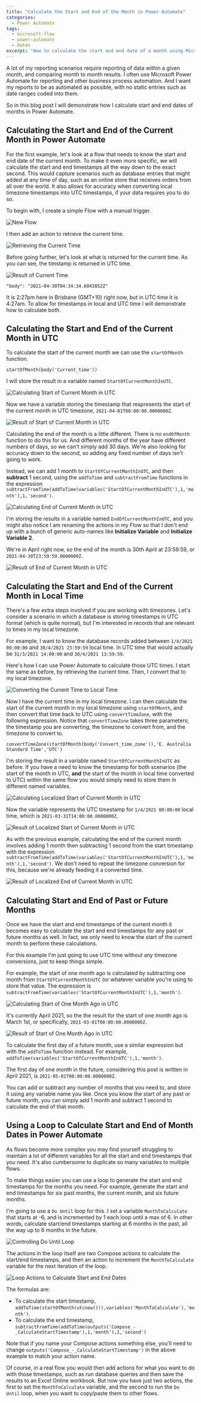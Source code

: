 ```yaml
---
title: "Calculate the Start and End of the Month in Power Automate"
categories:
  - Power Automate
tags:
  - microsoft-flow
  - power-automate
  - dates
excerpt: "How to calculate the start and end date of a month using Microsoft Power Automate."
---
```


A lot of my reporting scenarios require reporting of data within a given month, and comparing month to month results. I often use Microsoft Power Automate for reporting and other business process automation. And I want my reports to be as automated as possible, with no static entries such as date ranges coded into them.

So in this blog post I will demonstrate how I calculate start and end dates of months in Power Automate.

## Calculating the Start and End of the Current Month in Power Automate

For the first example, let's look at a flow that needs to know the start and end date of the current month. To make it even more specific, we will calculate the start and end timestamps all the way down to the exact second. This would capture scenarios such as database entries that might added at any time of day, such as an online store that receives orders from all over the world. It also allows for accuracy when converting local timezone timestamps into UTC timestamps, if your data requires you to do so.

To begin with, I create a simple Flow with a manual trigger.

![New Flow](/assets/images/power-automate-start-end-month/power-automate-new-flow.jpg)

I then add an action to retrieve the current time.

![Retrieving the Current Time](/assets/images/power-automate-start-end-month/power-automate-current-time.jpg)

Before going further, let's look at what is returned for the current time. As you can see, the timstamp is returned in UTC time.

![Result of Current Time](/assets/images/power-automate-start-end-month/power-automate-current-time-result.jpg)

`"body": "2021-04-30T04:34:34.6043852Z"`

It is 2:27pm here in Brisbane (GMT+10) right now, but in UTC time it is 4:27am. To allow for timestamps in local and UTC time I will demonstrate how to calculate both.

## Calculating the Start and End of the Current Month in UTC

To calculate the start of the current month we can use the `startOfMonth` function.

`startOfMonth(body('Current_time'))`

I will store the result in a variable named `StartOfCurrentMonthInUTC`.

![Calculating Start of Current Month in UTC](/assets/images/power-automate-start-end-month/power-automate-startofcurrentmonthinutc.jpg)

Now we have a variable storing the timestamp that respresents the start of the current month in UTC timezone, `2021-04-01T00:00:00.0000000Z`.

![Result of Start of Current Month in UTC](/assets/images/power-automate-start-end-month/power-automate-startofcurrentmonthinutc-results.jpg)

Calculating the end of the month is a little different. There is no `endOfMonth` function to do this for us. And different months of the year have different numbers of days, so we can't simply add 30 days. We're also looking for accuracy down to the second, so adding any fixed number of days isn't going to work.

Instead, we can add 1 month to `StartOfCurrentMonthInUTC`, and then **subtract** 1 second, using the `addToTime` and `subtractFromTime` functions in the expression `subtractFromTime(addToTime(variables('StartOfCurrentMonthInUTC'),1,'month'),1,'second')`.

![Calculating End of Current Month in UTC](/assets/images/power-automate-start-end-month/power-automate-endofcurrentmonthinutc.jpg)

I'm storing the results in a variable named `EndOfCurrentMonthInUTC`, and you might also notice I am renaming the actions in my Flow so that I don't end up with a bunch of generic auto-names like **Initialize Variable** and **Initialize Variable 2**.

We're in April right now, so the end of the month is 30th April at 23:59:59, or `2021-04-30T23:59:59.0000000Z`.

![Result of End of Current Month in UTC](/assets/images/power-automate-start-end-month/power-automate-endofcurrentmonthinutc-results.jpg)

## Calculating the Start and End of the Current Month in Local Time

There's a few extra steps involved if you are working with timezones. Let's consider a scenario in which a database is storing timestamps in UTC format (which is quite normal), but I'm interested in records that are relevant to times in my local timezone.

For example, I want to know the database records added between `1/4/2021 00:00:00` and `30/4/2021 23:59:59` local time. In UTC time that would actually be `31/3/2021 14:00:00` and `30/4/2021 13:59:59`.

Here's how I can use Power Automate to calculate those UTC times. I start the same as before, by retrieving the current time. Then, I convert that to my local timezone.

![Converting the Current Time to Local Time](/assets/images/power-automate-start-end-month/power-automate-current-time.jpg)

Now I have the current time in my local timezone. I can then calculate the start of the current month in my local timezone using `startOfMonth`, and then convert that time back to UTC using `convertTimeZone`, with the following expression. Notice that `convertTimeZone` takes three parameters; the timestamp you are converting, the timezone to convert from, and the timezone to convert to.

`convertTimeZone(startOfMonth(body('Convert_time_zone')),'E. Australia Standard Time','UTC')`

I'm storing the result in a variable named `StartOfCurrentMonthInUTC` as before. If you have a need to know the timestamp for both scenarios (the start of the month in UTC, **and** the start of the month in local time converted to UTC) within the same flow you would simply need to store them in different named variables.

![Calculating Localized Start of Current Month in UTC](/assets/images/power-automate-start-end-month/power-automate-local-startofcurrentmonthinutc.jpg)

Now the variable represents the UTC timestamp for `1/4/2021 00:00:00` local time, which is `2021-03-31T14:00:00.0000000Z`.

![Result of Localized Start of Current Month in UTC](/assets/images/power-automate-start-end-month/power-automate-local-startofcurrentmonthinutc-results.jpg)

As with the previous example, calculating the end of the current month involves adding 1 month then subtracting 1 second from the start timestamp with the expression `subtractFromTime(addToTime(variables('StartOfCurrentMonthInUTC'),1,'month'),1,'second')`. We don't need to repeat the timezone conversion for this, because we're already feeding it a converted time.

![Result of Localized End of Current Month in UTC](/assets/images/power-automate-start-end-month/power-automate-local-endofcurrentmonthinutc-results.jpg)

## Calculating Start and End of Past or Future Months

Once we have the start and end timestamps of the current month it becomes easy to calculate the start and end timestamps for any past or future months as well. In fact, we only need to know the start of the current month to perform these calculations.

For this example I'm just going to use UTC time without any timezone conversions, just to keep things simple.

For example, the start of one month ago is calculated by subtracting one month from `StartOfCurrentMonthInUTC` (or whatever variable you're using to store that value. The expression is `subtractFromTime(variables('StartOfCurrentMonthInUTC'),1,'month')`.

![Calculating Start of One Month Ago in UTC](/assets/images/power-automate-start-end-month/power-automate-startofonemonthagoinutc.jpg)

It's currently April 2021, so the the result for the start of one month ago is March 1st, or specifically, `2021-03-01T00:00:00.0000000Z`.

![Result of Start of One Month Ago in UTC](/assets/images/power-automate-start-end-month/power-automate-startofonemonthagoinutc-results.jpg)

To calculate the first day of a future month, use a similar expression but with the `addToTime` function instead. For example, `addToTime(variables('StartOfCurrentMonthInUTC'),1,'month')`.

The first day of one month in the future, considering this post is written in April 2021, is `2021-05-01T00:00:00.0000000Z`.

You can add or subtract any number of months that you need to, and store it using any variable name you like. Once you know the start of any past or future month, you can simply add 1 month and subtract 1 second to calculate the end of that month.

## Using a Loop to Calculate Start and End of Month Dates in Power Automate

As flows become more complex you may find yourself struggling to maintain a lot of different variables for all the start and end timestamps that you need. It's also cumbersome to duplicate so many variables to multiple flows.

To make things easier you can use a loop to generate the start and end timestamps for the months you need. For example, generate the start and end timestamps for six past months, the current month, and six future months.

I'm going to use a `Do Until` loop for this. I set a variable `MonthToCalculate` that starts at -6, and is incremented by 1 each loop until a max of 6. In other words, calculate start/end timestamps starting at 6 months in the past, all the way up to 6 months in the future.

![Controlling Do Until Loop](/assets/images/power-automate-start-end-month/power-automate-loop-variables.jpg)

The actions in the loop itself are two Compose actions to calculate the start/end timestamps, and then an action to increment the `MonthToCalculate` variable for the next iteration of the loop.

![Loop Actions to Calculate Start and End Dates](/assets/images/power-automate-start-end-month/power-automate-start-end-date-loop-actions.jpg)

The formulas are:

* To calculate the start timestamp, `addToTime(startOfMonth(utcnow())),variables('MonthToCalculate'),'month')`.
* To calculate the end timestamp, `subtractFromTime(addToTime(outputs('Compose_-_CalculateStartTimestamp'),1,'month'),1,'second')`

Note that if you name your Compose actions something else, you'll need to change `outputs('Compose_-_CalculateStartTimestamp')` in the above example to match your action name.

Of course, in a real flow you would then add actions for what you want to do with those timestamps, such as run database queries and then save the results to an Excel Online workbook. But now you have just two actions, the first to set the `MonthToCalculate` variable, and the second to run the `Do Until` loop, when you want to copy/paste them to other flows.